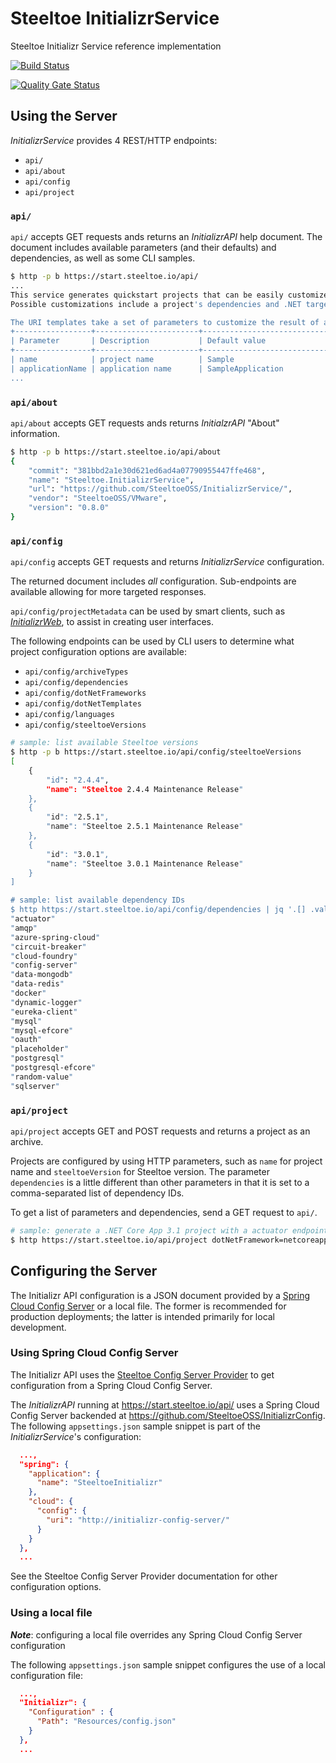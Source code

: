 # Steeltoe InitializrService

Steeltoe Initializr Service reference implementation

[![Build Status](https://dev.azure.com/SteeltoeOSS/Steeltoe/_apis/build/status/Initializr/SteeltoeOSS.InitializrService?branchName=main)](https://dev.azure.com/SteeltoeOSS/Steeltoe/_build/latest?definitionId=31&branchName=main)

[![Quality Gate Status](https://sonarcloud.io/api/project_badges/measure?project=InitializrService&metric=alert_status)](https://sonarcloud.io/dashboard?id=InitializrService)

## Using the Server

_InitializrService_ provides 4 REST/HTTP endpoints:
* `api/`
* `api/about`
* `api/config`
* `api/project`

### `api/`

`api/` accepts GET requests ands returns an _InitializrAPI_ help document.
The document includes available parameters (and their defaults) and dependencies, as well as some CLI samples.

```sh
$ http -p b https://start.steeltoe.io/api/
...
This service generates quickstart projects that can be easily customized.
Possible customizations include a project's dependencies and .NET target framework.

The URI templates take a set of parameters to customize the result of a request.
+-----------------+-----------------------+----------------------------+
| Parameter       | Description           | Default value              |
+-----------------+-----------------------+----------------------------+
| name            | project name          | Sample                     |
| applicationName | application name      | SampleApplication          |
...
```

### `api/about`

`api/about` accepts GET requests ands returns _InitialzrAPI_ "About" information.

```sh
$ http -p b https://start.steeltoe.io/api/about
{
    "commit": "381bbd2a1e30d621ed6ad4a07790955447ffe468",
    "name": "Steeltoe.InitializrService",
    "url": "https://github.com/SteeltoeOSS/InitializrService/",
    "vendor": "SteeltoeOSS/VMware",
    "version": "0.8.0"
}
```

### `api/config`

`api/config` accepts GET requests and returns _InitializrService_ configuration.

The returned document includes _all_ configuration.   Sub-endpoints are available allowing for more targeted responses.

`api/config/projectMetadata` can be used by smart clients, such as [_InitializrWeb_](https://github.com/SteeltoeOSS/InitializrWeb), to assist in creating user interfaces.

The following endpoints can be used by CLI users to determine what project configuration options are available:
* `api/config/archiveTypes`
* `api/config/dependencies`
* `api/config/dotNetFrameworks`
* `api/config/dotNetTemplates`
* `api/config/languages`
* `api/config/steeltoeVersions`

```sh
# sample: list available Steeltoe versions
$ http -p b https://start.steeltoe.io/api/config/steeltoeVersions
[
    {
        "id": "2.4.4",
        "name": "Steeltoe 2.4.4 Maintenance Release"
    },
    {
        "id": "2.5.1",
        "name": "Steeltoe 2.5.1 Maintenance Release"
    },
    {
        "id": "3.0.1",
        "name": "Steeltoe 3.0.1 Maintenance Release"
    }
]

# sample: list available dependency IDs
$ http https://start.steeltoe.io/api/config/dependencies | jq '.[] .values[] .id' | sort
"actuator"
"amqp"
"azure-spring-cloud"
"circuit-breaker"
"cloud-foundry"
"config-server"
"data-mongodb"
"data-redis"
"docker"
"dynamic-logger"
"eureka-client"
"mysql"
"mysql-efcore"
"oauth"
"placeholder"
"postgresql"
"postgresql-efcore"
"random-value"
"sqlserver"
```

### `api/project`

`api/project` accepts GET and POST requests and returns a project as an archive.

Projects are configured by using HTTP parameters, such as `name` for project name and `steeltoeVersion` for Steeltoe version.
The parameter `dependencies` is a little different than other parameters in that it is set to a comma-separated list of dependency IDs.

To get a list of parameters and dependencies, send a GET request to `api/`.

```sh
# sample: generate a .NET Core App 3.1 project with a actuator endpoints and a Redis backend:
$ http https://start.steeltoe.io/api/project dotNetFramework=netcoreapp3.1 dependencies==actuators,redis -d
```

## Configuring the Server

The Initializr API configuration is a JSON document provided by a [Spring Cloud Config Server](https://cloud.spring.io/spring-cloud-config/multi/multi__spring_cloud_config_server.html) or a local file.
The former is recommended for production deployments; the latter is intended primarily for local development.


### Using Spring Cloud Config Server

The Initializr API uses the [Steeltoe Config Server Provider](https://docs.steeltoe.io/api/v3/configuration/config-server-provider.html) to get configuration from a Spring Cloud Config Server.

The _InitializrAPI_ running at https://start.steeltoe.io/api/ uses a Spring Cloud Config Server backended at https://github.com/SteeltoeOSS/InitializrConfig.
The following `appsettings.json` sample snippet is part of the _InitializrService_'s configuration:
```json
  ...,
  "spring": {
    "application": {
      "name": "SteeltoeInitializr"
    },
    "cloud": {
      "config": {
        "uri": "http://initializr-config-server/"
      }
    }
  },
  ...
```


See the Steeltoe Config Server Provider documentation for other configuration options.

### Using a local file

_**Note**_: configuring a local file overrides any Spring Cloud Config Server configuration

The following `appsettings.json` sample snippet configures the use of a local configuration file:
```json
  ...,
  "Initializr": {
    "Configuration" : {
      "Path": "Resources/config.json"
    }
  },
  ...
```

